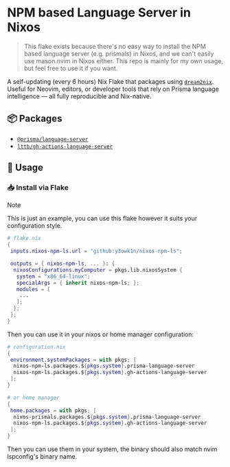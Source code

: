 # NPM based Language Server in Nixos

> This flake exists because there's no easy way to install the NPM based language server (e.g. prismals) in Nixos, and we can't easily use mason.nvim in Nixos either.
> This repo is mainly for my own usage, but feel free to use it if you want.

A self-updating (every 6 hours) Nix Flake that packages using [`dream2nix`](https://github.com/nix-community/dream2nix).
Useful for Neovim, editors, or developer tools that rely on Prisma language intelligence — all fully reproducible and Nix-native.

## 📦 Packages

- [`@prisma/language-server`](https://www.npmjs.com/package/@prisma/language-server)
- [`lttb/gh-actions-language-server`](https://www.npmjs.com/package/gh-actions-language-server)

## 🚀 Usage

### 📥 Install via Flake

> [!note]
> This is just an example, you can use this flake however it suits your configuration style.

```nix
# flake.nix
{
 inputs.nixos-npm-ls.url = "github:y3owk1n/nixos-npm-ls";

 outputs = { nixos-npm-ls, ... }: {
  nixosConfigurations.myComputer = pkgs.lib.nixosSystem {
   system = "x86_64-linux";
   specialArgs = { inherit nixos-npm-ls; };
   modules = [
    ...
   ];
  };
 };
}
```

Then you can use it in your nixos or home manager configuration:

```nix
# configuration.nix
{
 environment.systemPackages = with pkgs; [
  nixos-npm-ls.packages.${pkgs.system}.prisma-language-server
  nixos-npm-ls.packages.${pkgs.system}.gh-actions-language-server
 ];
}

# or home manager
{
 home.packages = with pkgs; [
  nixos-prismals.packages.${pkgs.system}.prisma-language-server
  nixos-npm-ls.packages.${pkgs.system}.gh-actions-language-server
 ];
}
```

Then you can use them in your system, the binary should also match nvim lspconfig's binary name.
